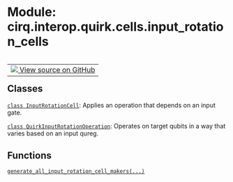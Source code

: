 <div itemscope itemtype="http://developers.google.com/ReferenceObject">
<meta itemprop="name" content="cirq.interop.quirk.cells.input_rotation_cells" />
<meta itemprop="path" content="Stable" />
</div>

# Module: cirq.interop.quirk.cells.input_rotation_cells

<!-- Insert buttons and diff -->

<table class="tfo-notebook-buttons tfo-api" align="left">

<td>
  <a target="_blank" href="https://github.com/quantumlib/cirq/tree/master/cirq/interop/quirk/cells/input_rotation_cells.py">
    <img src="https://www.tensorflow.org/images/GitHub-Mark-32px.png" />
    View source on GitHub
  </a>
</td>
</table>







## Classes

[`class InputRotationCell`](../../../../cirq/interop/quirk/cells/input_rotation_cells/InputRotationCell.md): Applies an operation that depends on an input gate.

[`class QuirkInputRotationOperation`](../../../../cirq/interop/quirk/QuirkInputRotationOperation.md): Operates on target qubits in a way that varies based on an input qureg.

## Functions

[`generate_all_input_rotation_cell_makers(...)`](../../../../cirq/interop/quirk/cells/input_rotation_cells/generate_all_input_rotation_cell_makers.md)

